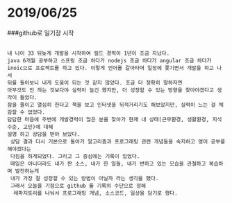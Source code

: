 2019/06/25
=============

###github로 일기장 시작

<pre><code>
내 나이 33 뒤늦게 개발을 시작하여 필드 경력이 1년이 조금 지났다.
java 6개월 공부하고 스프링 조금 하다가 nodejs 조금 하다가 angular 조금 하다가
inoic으로 프로젝트를 하고 있다. 이렇게 언어를 갈아타며 일정에 쫓기면서 개발을 하고 나서
뒤를 돌아보니 내게 도움이 되는 것 같지 않았다. 조금 더 정확히 말하자면
아무것도 안 하는 것보다야 실력이 늘긴 했지만, 더 성장할 수 있는 방향을 찾아야겠다고 생각이 들었다.
잠을 줄이고 열심히 한다고 책을 보고 인터넷을 뒤적거리기도 해보았지만, 실력이 느는 걸 체감할 수 없었다.
답답한 마음에 주변에 개발경력이 많은 분을 찾아가 현재 내 상태(근무환경, 생활환경, 지식수준, 고민)에 대해
설명 하고 상담을 받아 보았다.
 상담 결과 다시 기본으로 돌아가 알고리즘과 프로그래밍 관련 개념들을 숙지하고 영어 공부를 해야겠다는
 다짐을 하게되었다. 그리고 그 중심에는 기록이 있었다.
 매일은 아니더라도 내가 짠 소스, 내가 한 일들, 내가 변하고 있는 모습을 관철하고 복습하며 발전하는게
 내가 가장 잘 성장할 수 있는 방법이 아닐까 라는 생각을 했다.
 그래서 오늘을 기점으로 github 를 기록의 수단으로 정해
  레파지토리를 나눠서 프로그래밍 개념, 소스코드, 일상을 담기로 했다.

</code></pre>
